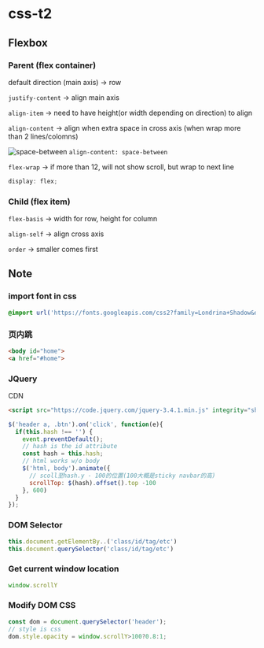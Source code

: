 # css-t2

## Flexbox

### Parent (flex container)
default direction (main axis) -> row

`justify-content` -> align main axis

`align-item` -> need to have height(or width depending on direction) to align

`align-content` -> align when extra space in cross axis (when wrap more than 2 lines/colomns)

![space-between](https://i.imgur.com/yV7GD2F.png)
`align-content: space-between`

`flex-wrap` -> if more than 12, will not show scroll, but wrap to next line
```js
display: flex;
```

### Child (flex item)

`flex-basis` -> width for row, height for column

`align-self` -> align cross axis

`order` -> smaller comes first

## Note

### import font in css
```css
@import url('https://fonts.googleapis.com/css2?family=Londrina+Shadow&display=swap');
```

### 页内跳
```html
<body id="home">
<a href="#home">
```

### JQuery
CDN
```html
<script src="https://code.jquery.com/jquery-3.4.1.min.js" integrity="sha256-CSXorXvZcTkaix6Yvo6HppcZGetbYMGWSFlBw8HfCJo=" crossorigin="anonymous"></script>
```
```js
$('header a, .btn').on('click', function(e){
  if(this.hash !== '') {
    event.preventDefault();
    // hash is the id attribute
    const hash = this.hash;
    // html works w/o body
    $('html, body').animate({
      // scoll至hash.y - 100的位置(100大概是sticky navbar的高)
      scrollTop: $(hash).offset().top -100
    }, 600)
  }
});
```

### DOM Selector
```js
this.document.getElementBy..('class/id/tag/etc')
this.document.querySelector('class/id/tag/etc')
```

### Get current window location
```js
window.scrollY
```

### Modify DOM CSS
```js
const dom = document.querySelector('header');
// style is css
dom.style.opacity = window.scrollY>100?0.8:1;
```